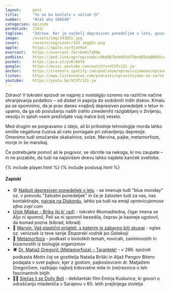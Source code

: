 ```yaml
---
layout: 	post
title:  	"To se bo končalo v solzah 😢"
number: 	"#243 aka S06E40"
categories:	epizode
permalink:	/243/
tagline: 	"Zdravo. Ker je najbolj depresiven ponedeljek v letu, govorimo o skakalnicah, Marvinu, pajkih, morju in verjamemo, da se tudi v najtežjih trenutkih vedno najde kanček svetlobe."
image:		/assets/img/243@2x.jpg
cover:		/assets/img/cover/243 img@2x.png
apple:		https://apple.co/4joV9oX
overcast:	https://overcast.fm/+beHiTaR8w
podkite:	https://pod.link/opr/episode/c0bd867bde093df5bed85da00695cc25
pocket:		https://pca.st/yv6l84f0
google:		https://music.youtube.com/watch?v=VCVTc1Zi-jw
anchor:		https://creators.spotify.com/pod/show/opravicujemose/episodes/To-se-bo-konalo-v-solzah-e2tmuf1
listen:		https://www.listennotes.com/podcasts/opravičujemo-se-za/to-se-bo-končalo-v-solzah-Hts6ZEuey5g/embed/
youtube:	https://youtu.be/VCVTc1Zi-jw
---
```


Zdravo! V tokratni epizodi se najprej z nostalgijo ozremo na različne načine shranjevanja podatkov – od disket in papirja do sodobnih trdih diskov. Kmalu pa se spomnimo, da je prav danes »najbolj depresiven ponedeljek v letu« in upamo, da ga ob poslušanju naših (rahlo zmedenih) razglabljanj o življenju, vesolju in sploh vsem preživljate vsaj malce bolj veselo. 

Med drugim se poigravamo z idejo, ali bi prihodnje tehnologije morda lahko omilile negativna čustva ali celo pomagale pri zdravljenju depresije. Omenimo tudi smučarske skakalnice, solze, Marvina, pajke, metamorfoze, morje in še marsikaj.

Če potrebujete pomoč ali le pogovor, se obrnite na nekoga, ki mu zaupate – in ne pozabite, da tudi na najsivšem dnevu lahko najdete kanček svetlobe. 

{% include player.html %}
{% include poslusaj.html %}

<!--break-->

#### Zapiski

- 😰 [Najbolj depresiven ponedeljek v letu](https://en.wikipedia.org/wiki/Blue_Monday_(date)) - se imenuje tudi "blue monday" oz. v prevodu "žalostni ponedeljek" in če je žalosten tudi za vas, nas kontaktirajte, [najraje na Diskordu](https://opravicujemo.se/discord), lahko pa tudi na emajl *opravicujemose afna zvpl com*
-  [Iztok Mlakar - Brika (ki b' rad)](https://www.youtube.com/watch?v=6lEaolWRsxA) - tokratni #komadtedna, čigar imena se Aljo ni spomnil, Peli se ni spomnil besedila, čeprav je kasneje ugotovil, da komad pozna (kibrad, kibrad) 
- 🤖 [Marvin: Vaš plastični prijatelj, s katerim je zabavno biti skupaj](https://www.youtube.com/watch?v=RDaFqgPKklI) - oglas oz. venizsek iz teve serije *Štoparski vodnik po Galaksiji* 
- 🦟 [Metamorfoza](https://metinalista.si/category/metamorfoza/) - podkast o bioloških temah, novicah, zanimivostih in bizarnostih iz biologije organizmov 
- 🕷️ [Dr. Matjaž Gregorič (Metamorfoza) – Tarantele!](https://metinalista.si/286-dr-matjaz-gregoric-metamorfoza-tarantele/) - v 286. epizodi podkasta *Metin čaj* se gostitelja Nataša Briški in Aljaž Pengov Bitenc podajata v svet pajkov, kjer z gostom, pajkoslovcem dr. Matjažem Gregoričem, razbijajo najbolj trdovratne mite in (ne)resnice o teh fascinantnih bitjih 
- 😵‍💫 [Sječas li se Dolly Bell](https://www.youtube.com/watch?v=1V_kW8hEeMI) - debitantski film Emirja Kusturice, ki govori o odraščanju mladeniča v Sarajevu v 60. letih prejšnjega stoletja 